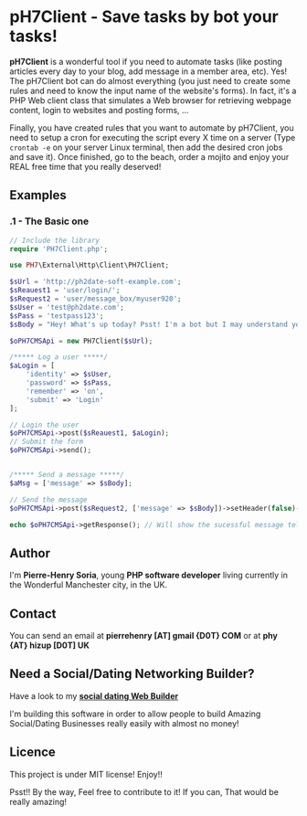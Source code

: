 # pH7Client - Save tasks by bot your tasks!

**pH7Client** is a wonderful tool if you need to automate tasks (like posting articles every day to your blog, add message in a member area, etc). Yes! The pH7Client bot can do almost everything (you just need to create some rules and need to know the input name of the website's forms).
In fact, it's a PHP Web client class that simulates a Web browser for retrieving webpage content, login to websites and posting forms, ...

Finally, you have created rules that you want to automate by pH7Client, you need to setup a cron for executing the script every X time on a server (Type ```crontab -e``` on your server Linux terminal, then add the desired cron jobs and save it). Once finished, go to the beach, order a mojito and enjoy your REAL free time that you really deserved!


## Examples

### .1 - The Basic one

```PHP
// Include the library
require 'PH7Client.php';

use PH7\External\Http\Client\PH7Client;

$sUrl = 'http://ph2date-soft-example.com';
$sReauest1 = 'user/login/';
$sRequest2 = 'user/message_box/myuser920';
$sUser = 'test@ph2date.com';
$sPass = 'testpass123';
$sBody = "Hey! What's up today? Psst! I'm a bot but I may understand you...";

$oPH7CMSApi = new PH7Client($sUrl);

/***** Log a user *****/
$aLogin = [
    'identity' => $sUser,
    'password' => $sPass,
    'remember' => 'on',
    'submit' => 'Login'
];

// Login the user
$oPH7CMSApi->post($sReauest1, $aLogin);
// Submit the form
$oPH7CMSApi->send();


/***** Send a message *****/
$aMsg = ['message' => $sBody];

// Send the message
$oPH7CMSApi->post($sRequest2, ['message' => $sBody])->setHeader(false)->send();

echo $oPH7CMSApi->getResponse(); // Will show the sucessful message telling you that your msg has been send
```

## Author

I'm **Pierre-Henry Soria**, young **PHP software developer** living currently in the Wonderful Manchester city, in the UK.

## Contact

You can send an email at **pierrehenry [AT] gmail {D0T} COM** or at **phy {AT} hizup [D0T] UK**


## Need a Social/Dating Networking Builder?

Have a look to my **[social dating Web Builder](http://ph7cms.com)**

I'm building this software in order to allow people to build Amazing Social/Dating Businesses really easily with almost no money!


## Licence

This project is under MIT license! Enjoy!!

Psst!! By the way, Feel free to contribute to it! If you can, That would be really amazing!

